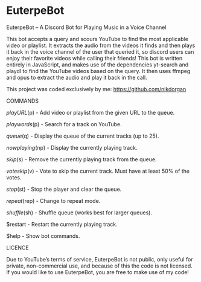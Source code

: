 # EuterpeBot

EuterpeBot – A Discord Bot for Playing Music in a Voice Channel

This bot accepts a query and scours YouTube to find the most applicable video or playlist. It extracts the audio from the videos it finds and then plays it back in the voice channel of the user that queried it, so discord users can enjoy their favorite videos while calling their friends! This bot is written entirely in JavaScript, and makes use of the dependencies yt-search and playdl to find the YouTube videos based on the query. It then uses ffmpeg and opus to extract the audio and play it back in the call.

This project was coded exclusively by me: https://github.com/nikdorgan


COMMANDS

$play URL  ($p) - Add video or playlist from the given URL to the queue.

$play words  ($p) - Search for a track on YouTube.

$queue  ($q) - Display the queue of the current tracks (up to 25).

$nowplaying  ($np) - Display the currently playing track.

$skip  ($s) - Remove the currently playing track from the queue.

$voteskip  ($v) - Vote to skip the current track. Must have at least 50% of the votes.

$stop  ($st) - Stop the player and clear the queue.

$repeat  ($rep) - Change to repeat mode.

$shuffle  ($sh) - Shuffle queue (works best for larger queues).

$restart - Restart the currently playing track.

$help - Show bot commands.


LICENCE
  
Due to YouTube’s terms of service, EuterpeBot is not public, only useful for private, non-commercial use, and because of this the code is not licensed. If you would like to use EuterpeBot, you are free to make use of my code!